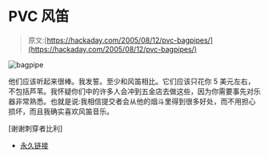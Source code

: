 # PVC 风笛

> 原文:[https://hackaday.com/2005/08/12/pvc-bagpipes/](https://hackaday.com/2005/08/12/pvc-bagpipes/)

![bagpipe](../Images/317078117e1c0f798fcfa3e5befb5bc8.png)

他们应该听起来很棒。我发誓。至少和风笛相比。它们应该只花你 5 美元左右，不包括芦苇。我怀疑你们中的许多人会冲到五金店去做这些，因为你需要事先对乐器非常熟悉。也就是说:我相信提交者会从他的烟斗里得到很多好处，而不用担心损坏，而且我确实喜欢风笛音乐。

[谢谢刺穿者比利]

*   [永久链接](http://www.ehhs.cmich.edu/~dhavlena/bagpipe.htm)